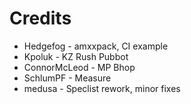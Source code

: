 # Credits

- Hedgefog - amxxpack, CI example
- Kpoluk - KZ Rush Pubbot
- ConnorMcLeod - MP Bhop
- SchlumPF - Measure
- medusa - Speclist rework, minor fixes
